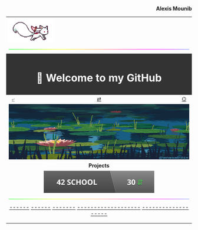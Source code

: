 <p align="right"><b>Alexis Mounib</b></p>
<table align="center" width="100%"">
	<!--------------------------->
	<!-- Icon                  -->
	<!--------------------------->
	<tr>
		<td colspan=" 3" align="left" style="padding:5px;">
			<img src="https://raw.githubusercontent.com/zoyern/zoyern/main/assets/images/icon.gif" height="64">
		</td>
	</tr>
	<!-- Séparateur -->
	<tr>
		<td colspan="3">
			<img src="https://raw.githubusercontent.com/zoyern/zoyern/main/assets/images/sep.gif" width="100%" height="10px">
		</td>
	</tr>
	<!--------------------------->
	<!-- Welcome message       -->
	<!--------------------------->
	<tr>
		<td colspan="3" align="center" bgcolor="#333" style="color: #fff; font-weight: bold; padding: 10px;">
			<h1>👋 Welcome to my GitHub </h1>
		</td>
	</tr>
	<!--------------------------->
	<!-- Navbar                -->
	<!--------------------------->
	<tr>
		<td align="left" width="33%">
			<a href="https://github.com/zoyern/zoyern/tree/main" style="
        padding: 4px 8px;
        border-radius: 2px;
        width: 60px;
        height: 30px;
        text-align: center;
        color:gray;" ">⤶</a>
    </td>
    <td align="center" width="33%">
					<a href="https://github.com/zoyern?tab=repositories" style="
        padding: 4px 8px;
        border-radius: 2px;
        width: 60px;
        height: 30px;
        text-align: center;
      ">⇄</a>
			</td>
			<td align="right" width="33%">
				<a href="https://github.com/zoyern" style="
        padding: 4px 8px;
        border-radius: 2px;
        width: 60px;
        height: 30px;
        text-align: center;
      ">⌬</a>
			</td>
		</tr>
		<!--------------------------->
		<!-- Banner                -->
		<!--------------------------->
		<tr>
			<td colspan="3">
				<img src="https://raw.githubusercontent.com/zoyern/zoyern/main/assets/images/banner.gif" width="100%" height="150px">
			</td>
		</tr>
		<!--------------------------->
		<!-- Projets               -->
		<!--------------------------->
		<tr>
			<td align="center" colspan="3" width="100%">
				<b>Projects</b>
			</td>
		</tr>
		<tr>
			<td align="center" colspan="3" width="100%">
				<a href="https://github.com/zoyern/42_school">
					<img src="https://raw.githubusercontent.com/zoyern/zoyern/main/assets/navigation/42_school_commits.svg?raw=true"
						alt="42_school ">
				</a>
			</td>
		</tr>
		<!-- Séparateur -->
		<tr>
			<td colspan="3">
				<img src="https://raw.githubusercontent.com/zoyern/zoyern/main/assets/images/sep.gif" width="100%" height="10px">
			</td>
		</tr>
<tr>
  <td align="center" colspan="3" width="100%">
<a href="#">-</a href="#"><a href="#">-</a href="#"><a href="#">-</a href="#"><a href="#">-</a href="#"><a href="#">-</a href="#"><a href="#">-</a href="#">
<a href="#">-</a href="#"><a href="#">-</a href="#"><a href="#">-</a href="#"><a href="#">-</a href="#"><a href="#">-</a href="#"><a href="#">-</a href="#">
<a href="#">-</a href="#"><a href="#">-</a href="#"><a href="#">-</a href="#"><a href="#">-</a href="#"><a href="#">-</a href="#"><a href="#">-</a href="#"><a href="#">-</a href="#">
<a href="#">-</a href="#"><a href="#">-</a href="#"><a href="#">-</a href="#"><a href="#">-</a href="#"><a href="#">-</a href="#"><a href="#">-</a href="#"><a href="#">-</a href="#"><a href="#">-</a href="#"><a href="#">-</a href="#"><a href="#">-</a href="#"><a href="#">-</a href="#"><a href="#">-</a href="#"><a href="#">-</a href="#"><a href="#">-</a href="#"><a href="#">-</a href="#"><a href="#">-</a href="#"><a href="#">-</a href="#"><a href="#">-</a href="#"><a href="#">-</a href="#">
<a href="#">-</a href="#"><a href="#">-</a href="#"><a href="#">-</a href="#"><a href="#">-</a href="#"><a href="#">-</a href="#"><a href="#">-</a href="#"><a href="#">-</a href="#"><a href="#">-</a href="#"><a href="#">-</a href="#"><a href="#">-</a href="#"><a href="#">-</a href="#"><a href="#">-</a href="#"><a href="#">-</a href="#"><a href="#">-</a href="#"><a href="#">-</a href="#"><a href="#">-</a href="#"><a href="#">-</a href="#"><a href="#">-</a href="#"><a href="#">-</p>
  </td>
</tr>
</table>
